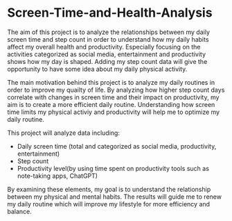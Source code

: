 # Screen-Time-and-Health-Analysis
The aim of this project is to analyze the relationships between my daily screen time and step count in order to understand how my daily habits affect my overall health and productivity. Especially focusing on the activities categorized as social media, entertainment and productivity shows how my day is shaped. Adding my step count data will give the opportunity to have some idea about my daily physical activity.

The main motivation behind this project is to analyze my daily routines in order to improve my quailty of life. By analyzing how higher step count days correlate with changes in screen time and their impact on productivity, my aim is to create a more efficient daily routine. Understanding how screen time limits my physical activiy and productivity will help me to optimize my daily routine.

This project will analyze data including:
* Daily screen time (total and categorized as social media, productivity, entertainment)
* Step count
* Productivity level(by using time spent on productivity tools such as note-taking apps, ChatGPT)

By examining these elements, my goal is to understand the relationship between my physical and mental habits. The results will guide me to renew my daily routine which will improve my lifestyle for more efficiency and balance.
  
